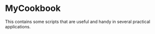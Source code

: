 # MyCookbook
This contains some scripts that are useful and handy in several practical applications. 
